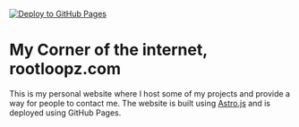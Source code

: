 [![Deploy to GitHub Pages](https://github.com/rootloopz/rootloopzcom/actions/workflows/deploy.yml/badge.svg)](https://github.com/rootloopz/rootloopzcom/actions/workflows/deploy.yml)
# My Corner of the internet, rootloopz.com

This is my personal website where I host some of my projects and provide a way for people to contact me. The website is built using [Astro.js](https://astro.build/) and is deployed using GitHub Pages.
